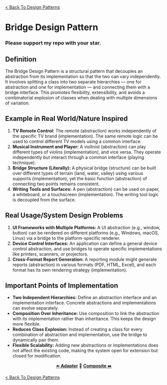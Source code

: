 [< Back To Design Patterns](../../../)

# Bridge Design Pattern
### Please support my repo with your star.

## Definition
The Bridge Design Pattern is a structural pattern that decouples an abstraction from its implementation so that the two can vary independently. It involves splitting a class into two separate hierarchies — one for abstraction and one for implementation — and connecting them with a bridge interface. This promotes flexibility, extensibility, and avoids a combinatorial explosion of classes when dealing with multiple dimensions of variation.

## Example in Real World/Nature Inspired
1. **TV Remote Control:** The remote (abstraction) works independently of the specific TV brand (implementation). The same remote logic can be used to control different TV models using a common interface.
2. **Musical Instrument and Player:** A violinist (abstraction) can play different types of violins (implementation), and vice versa. They operate independently but interact through a common interface (playing technique).
3. **Bridge Structure (Literally):** A physical bridge (structure) can be built over different types of terrain (land, water, valley) using various supports (implementation), yet the basic function (abstraction) of connecting two points remains consistent.
4. **Writing Tools and Surfaces:** A pen (abstraction) can be used on paper, a whiteboard, or a touchscreen (implementation). The writing tool logic is decoupled from the surface.

## Real Usage/System Design Problems
1. **UI Frameworks with Multiple Platforms:** A UI abstraction (e.g., window, button) can be rendered on different platforms (e.g., Windows, macOS, Linux) via a bridge to the platform-specific renderer.
2. **Device Control Interfaces:** An application can define a general device control abstraction, and use bridges to operate specific implementations like printers, scanners, or projectors.
3. **Cross-Format Report Generation:** A reporting module might generate reports (abstraction) in various formats (PDF, HTML, Excel), and each format has its own rendering strategy (implementation).

## Important Points of Implementation
- **Two Independent Hierarchies:** Define an abstraction interface and an implementation interface. Concrete abstractions and implementations can evolve separately.
- **Composition Over Inheritance:** Use composition to link the abstraction with its implementation rather than inheritance. This keeps the design more flexible.
- **Reduces Class Explosion:** Instead of creating a class for every combination of abstraction and implementation, use the bridge to dynamically pair them.
- **Flexible Scalability:** Adding new abstractions or implementations does not affect the existing code, making the system open for extension but closed for modification.

<p align="center">
  <a href="../../structural/adapter">⬅️ <strong>Adapter</strong></a>
  🔸
  <a href="../../structural/composite"><strong>Composite</strong> ➡️</a>
</p>

[< Back To Design Patterns](../../../)
